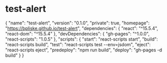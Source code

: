 # test-alert

{
  "name": "test-alert",
  "version": "0.1.0",
  "private": true,
  "homepage": "https://bpliske.github.io/test-alert",
  "dependencies": {
    "react": "^15.5.4",
    "react-dom": "^15.5.4"
  },
  "devDependencies": {
    "gh-pages": "^1.0.0",
    "react-scripts": "1.0.5"
  },
  "scripts": {
    "start": "react-scripts start",
    "build": "react-scripts build",
    "test": "react-scripts test --env=jsdom",
    "eject": "react-scripts eject",
    "predeploy": "npm run build",
    "deploy": "gh-pages -d build"
  }
}

